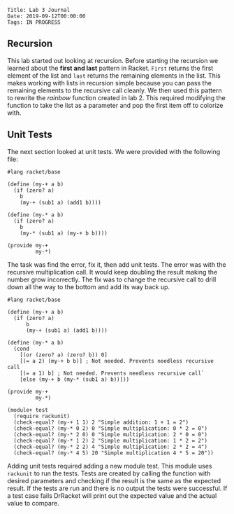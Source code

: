     Title: Lab 3 Journal
    Date: 2019-09-12T00:00:00
    Tags: IN PROGRESS

## Recursion

This lab started out looking at recursion. Before starting the recursion we learned about the **first and last** pattern in Racket. `First` returns the first element of the list and `last` returns the remaining elements in the list. This makes working with lists in recursion simple because you can pass the remaining elements to the recursive call cleanly. We then used this pattern to rewrite the *rainbow* function created in lab 2. This required modifying the function to take the list as a parameter and pop the first item off to colorize with.

## Unit Tests

The next section looked at unit tests. We were provided with the following file:

```racket
#lang racket/base

(define (my-+ a b)
  (if (zero? a)
    b
    (my-+ (sub1 a) (add1 b))))

(define (my-* a b)
  (if (zero? a)
    b
    (my-* (sub1 a) (my-+ b b))))

(provide my-+
         my-*)
```

The task was find the error, fix it, then add unit tests. The error was with the recursive multiplication call. It would keep doubling the result making the number grow incorrectly. The fix was to change the recursive call to drill down all the way to the bottom and add its way back up. 

```racket
#lang racket/base

(define (my-+ a b)
  (if (zero? a)
      b
      (my-+ (sub1 a) (add1 b))))

(define (my-* a b)
  (cond
    [(or (zero? a) (zero? b)) 0]
    [(= a 2) (my-+ b b)] ; Not needed. Prevents needless recursive call
    [(= a 1) b] ; Not needed. Prevents needless recursive call`
    [else (my-+ b (my-* (sub1 a) b))]))

(provide my-+
         my-*)

(module+ test
  (require rackunit)
  (check-equal? (my-+ 1 1) 2 "Simple addition: 1 + 1 = 2")
  (check-equal? (my-* 0 2) 0 "Simple multiplication: 0 * 2 = 0")
  (check-equal? (my-* 2 0) 0 "Simple multiplication: 2 * 0 = 0")
  (check-equal? (my-* 1 2) 2 "Simple multiplication: 1 * 2 = 2")
  (check-equal? (my-* 2 2) 4 "Simple multiplication: 2 * 2 = 4")
  (check-equal? (my-* 4 5) 20 "Simple multiplication 4 * 5 = 20"))
```

Adding unit tests required adding a new module test. This module uses `rackunit` to run the tests. Tests are created by calling the function with desired parameters and checking if the result is the same as the expected result. If the tests are run and there is no output the tests were successful. If a test case fails DrRacket will print out the expected value and the actual value to compare.
